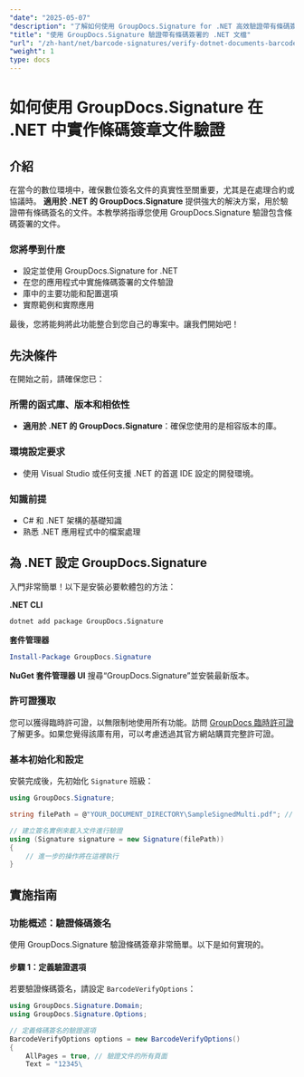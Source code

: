 ```yaml
---
"date": "2025-05-07"
"description": "了解如何使用 GroupDocs.Signature for .NET 高效驗證帶有條碼簽署的文件。本指南涵蓋設定、實施和實際應用。"
"title": "使用 GroupDocs.Signature 驗證帶有條碼簽署的 .NET 文檔"
"url": "/zh-hant/net/barcode-signatures/verify-dotnet-documents-barcode-signatures-groupdocs/"
"weight": 1
type: docs
---
```

# 如何使用 GroupDocs.Signature 在 .NET 中實作條碼簽章文件驗證

## 介紹

在當今的數位環境中，確保數位簽名文件的真實性至關重要，尤其是在處理合約或協議時。 **適用於 .NET 的 GroupDocs.Signature** 提供強大的解決方案，用於驗證帶有條碼簽名的文件。本教學將指導您使用 GroupDocs.Signature 驗證包含條碼簽署的文件。

### 您將學到什麼
- 設定並使用 GroupDocs.Signature for .NET
- 在您的應用程式中實施條碼簽署的文件驗證
- 庫中的主要功能和配置選項
- 實際範例和實際應用

最後，您將能夠將此功能整合到您自己的專案中。讓我們開始吧！

## 先決條件
在開始之前，請確保您已：

### 所需的函式庫、版本和相依性
- **適用於 .NET 的 GroupDocs.Signature**：確保您使用的是相容版本的庫。
  
### 環境設定要求
- 使用 Visual Studio 或任何支援 .NET 的首選 IDE 設定的開發環境。
### 知識前提
- C# 和 .NET 架構的基礎知識
- 熟悉 .NET 應用程式中的檔案處理

## 為 .NET 設定 GroupDocs.Signature
入門非常簡單！以下是安裝必要軟體包的方法：

**.NET CLI**
```bash
dotnet add package GroupDocs.Signature
```
**套件管理器**
```powershell
Install-Package GroupDocs.Signature
```
**NuGet 套件管理器 UI**
搜尋“GroupDocs.Signature”並安裝最新版本。

### 許可證獲取
您可以獲得臨時許可證，以無限制地使用所有功能。訪問 [GroupDocs 臨時許可證](https://purchase.groupdocs.com/temporary-license/) 了解更多。如果您覺得該庫有用，可以考慮透過其官方網站購買完整許可證。

### 基本初始化和設定
安裝完成後，先初始化 `Signature` 班級：
```csharp
using GroupDocs.Signature;

string filePath = @"YOUR_DOCUMENT_DIRECTORY\SampleSignedMulti.pdf"; // 替換為您的實際檔案路徑

// 建立簽名實例來載入文件進行驗證
using (Signature signature = new Signature(filePath))
{
    // 進一步的操作將在這裡執行
}
```
## 實施指南
### 功能概述：驗證條碼簽名
使用 GroupDocs.Signature 驗證條碼簽章非常簡單。以下是如何實現的。

#### 步驟 1：定義驗證選項
若要驗證條碼簽名，請設定 `BarcodeVerifyOptions`：
```csharp
using GroupDocs.Signature.Domain;
using GroupDocs.Signature.Options;

// 定義條碼簽名的驗證選項
BarcodeVerifyOptions options = new BarcodeVerifyOptions()
{
    AllPages = true, // 驗證文件的所有頁面
    Text = "12345\